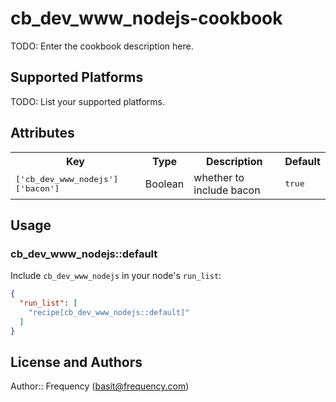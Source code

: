 # cb_dev_www_nodejs-cookbook

TODO: Enter the cookbook description here.

## Supported Platforms

TODO: List your supported platforms.

## Attributes

<table>
  <tr>
    <th>Key</th>
    <th>Type</th>
    <th>Description</th>
    <th>Default</th>
  </tr>
  <tr>
    <td><tt>['cb_dev_www_nodejs']['bacon']</tt></td>
    <td>Boolean</td>
    <td>whether to include bacon</td>
    <td><tt>true</tt></td>
  </tr>
</table>

## Usage

### cb_dev_www_nodejs::default

Include `cb_dev_www_nodejs` in your node's `run_list`:

```json
{
  "run_list": [
    "recipe[cb_dev_www_nodejs::default]"
  ]
}
```

## License and Authors

Author:: Frequency (<basit@frequency.com>)
